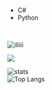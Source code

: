 
- C# 
- Python
 <br>
 
<img src="https://komarev.com/ghpvc/?username=iliiii&label=Profile%20views&color=0e75b6&style=flat" alt="iliiii" /> </p>
<img src="https://discord.c99.nl/widget/theme-1/852618085658787870.png">



![stats](https://github-readme-stats.vercel.app/api?username=IlIIII&show_icons=true&theme=graywhite)    
![Top Langs](https://github-readme-stats.vercel.app/api/top-langs/?username=IlIIII&layout=compact&theme=graywhite)       


